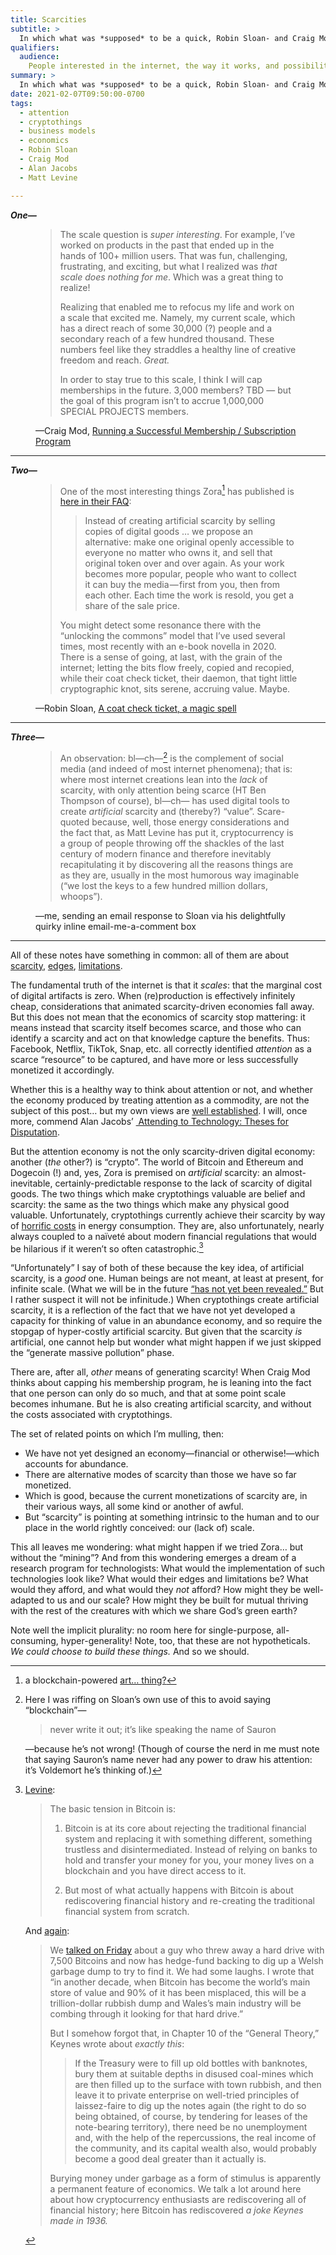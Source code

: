 ```yaml
---
title: Scarcities
subtitle: >
  In which what was *supposed* to be a quick, Robin Sloan- and Craig Mod-inspired, note on attention and cryptothings… somehow morphed into the dream of a research program for something much, much different.
qualifiers:
  audience:
    People interested in the internet, the way it works, and possibilities of better futures for technology.
summary: >
  In which what was *supposed* to be a quick, Robin Sloan- and Craig Mod-inspired, note on attention and cryptothings… somehow morphed into the dream of a research program for something much, much different.
date: 2021-02-07T09:50:00-0700
tags:
  - attention
  - cryptothings
  - business models
  - economics
  - Robin Sloan
  - Craig Mod
  - Alan Jacobs
  - Matt Levine

---
```




***One—***

<figure class='quotation'>

> The scale question is *super interesting*. For example, I’ve worked on products in the past that ended up in the hands of 100+ million users. That was fun, challenging, frustrating, and exciting, but what I realized was *that scale does nothing for me*. Which was a great thing to realize!
> 
> Realizing that enabled me to refocus my life and work on a scale that excited me. Namely, my current scale, which has a direct reach of some 30,000 (?) people and a secondary reach of a few hundred thousand. These numbers feel like they straddles a healthy line of creative freedom and reach. *Great.*
> 
> In order to stay true to this scale, I think I will cap memberships in the future. 3,000 members? TBD — but the goal of this program isn’t to accrue 1,000,000 <span class=smcp>SPECIAL PROJECTS</span> members.

<figcaption>—Craig Mod, <a href="https://craigmod.com/essays/successful_memberships/#limiting-memberships">Running a Successful Membership / Subscription Program</a></figcaption>

</figure>

--- 

***Two—***

<figure class='quotation'> 

> One of the most interesting things Zora[^1] has published is [here in their FAQ](https://help.zora.co/en/articles/3981328-faqs):
> 
> > Instead of creating artificial scarcity by selling copies of digital goods … we propose an alternative: make one original openly accessible to everyone no matter who owns it, and sell that original token over and over again. As your work becomes more popular, people who want to collect it can buy the media — first from you, then from each other. Each time the work is resold, you get a share of the sale price.
> 
> You might detect some resonance there with the “unlocking the commons” model that I’ve used several times, most recently with an e-book novella in 2020. There is a sense of going, at last, with the grain of the internet; letting the bits flow freely, copied and recopied, while their coat check ticket, their daemon, that tight little cryptographic knot, sits serene, accruing value. Maybe.

<figcaption>—Robin Sloan, <a href="https://society.robinsloan.com/archive/art-objects/#"> A coat check ticket, a magic spell</a></figcaption>

</figure>

--- 

***Three—***

<figure class='quotation'>

> An observation: bl—ch—[^2] is the complement of social media (and indeed of most internet phenomena); that is: where most internet creations lean into the *lack* of scarcity, with only attention being scarce (HT Ben Thompson of course), bl—ch— has used digital tools to create *artificial* scarcity and (thereby?) “value”. Scare-quoted because, well, those energy considerations and the fact that, as Matt Levine has put it, cryptocurrency is a group of people throwing off the shackles of the last century of modern finance and therefore inevitably recapitulating it by discovering all the reasons things are as they are, usually in the most humorous way imaginable (“we lost the keys to a few hundred million dollars, whoops”).

<figcaption>—me, sending an email response to Sloan via his delightfully quirky inline email-me-a-comment box</a></figcaption>

</figure>

--- 

All of these notes have something in common: all of them are about [scarcity], [edges], [limitations].

[scarcity]: https://stratechery.com/2015/the-funnel-framework/
[edges]: https://craigmod.com/essays/unbinding/
[limitations]: https://thefrailestthing.com/2015/07/09/humanistic-technology-criticism/

The fundamental truth of the internet is that it *scales*: that the marginal cost of digital artifacts is zero. When (re)production is effectively infinitely cheap, considerations that animated scarcity-driven economies fall away. But this does not mean that the economics of scarcity stop mattering: it means instead that scarcity itself becomes scarce, and those who can identify a scarcity and act on that knowledge capture the benefits. Thus: Facebook, Netflix, TikTok, Snap, etc. all correctly identified *attention* as a scarce “resource” to be captured, and have more or less successfully monetized it accordingly.

<aside>

Whether this is a healthy way to think about attention or not, and whether the economy produced by treating attention as a commodity, are not the subject of this post… but my own views are [well established][breakup]. I will, once more, commend Alan Jacobs’ [ Attending to Technology: Theses for Disputation][jacobs].

</aside>

[breakup]: https://v4.chriskrycho.com/2019/breaking-up-with-social-media.html
[jacobs]: https://www.thenewatlantis.com/publications/attending-to-technology-theses-for-disputation

But the attention economy is not the only scarcity-driven digital economy: another (*the* other?) is “crypto”. The world of Bitcoin and Ethereum and Dogecoin (!) and, yes, Zora is premised on *artificial* scarcity: an almost-inevitable, certainly-predictable response to the lack of scarcity of digital goods. The two things which make cryptothings valuable are belief and scarcity: the same as the two things which make any physical good valuable. Unfortunately, cryptothings currently achieve their scarcity by way of [horrific costs][costs] in energy consumption. They are, also unfortunately, nearly always coupled to a naïveté about modern financial regulations that would be hilarious if it weren’t so often catastrophic.[^3]

[costs]: https://carbon.fyi/

“Unfortunately” I say of both of these because the key idea, of artificial scarcity, is a *good* one. Human beings are not meant, at least at present, for infinite scale. (What we will be in the future [“has not yet been revealed.”][1jn] But I rather suspect it will not be infinitude.) When cryptothings create artificial scarcity, it is a reflection of the fact that we have not yet developed a capacity for thinking of value in an abundance economy, and so require the stopgap of hyper-costly artificial scarcity. But given that the scarcity *is* artificial, one cannot help but wonder what might happen if we just skipped the “generate massive pollution” phase.

[1jn]: http://bib.ly/1Jo3.2-3

There are, after all, *other* means of generating scarcity! When Craig Mod thinks about capping his membership program, he is leaning into the fact that one person can only do so much, and that at some point scale becomes inhumane. But he is also creating artificial scarcity, and without the costs associated with cryptothings.

The set of related points on which I’m mulling, then:

- We have not yet designed an economy—financial or otherwise!—which accounts for abundance.
- There are alternative modes of scarcity than those we have so far monetized.
- Which is good, because the current monetizations of scarcity are, in their various ways, all some kind or another of awful.
- But “scarcity” is pointing at something intrinsic to the human and to our place in the world rightly conceived: our (lack of) scale.

This all leaves me wondering: what might happen if we tried Zora… but without the “mining”? And from this wondering emerges a dream of a research program for technologists: What would the implementation of such technologies look like? What would their edges and limitations be? What would they afford, and what would they *not* afford? How might they be well-adapted to us and our scale? How might they be built for mutual thriving with the rest of the creatures with which we share God’s green earth?

Note well the implicit plurality: no room here for single-purpose, all-consuming, hyper-generality! Note, too, that these are not hypotheticals. *We could choose to build these things.* And so we should.



[^1]: a blockchain-powered [art… thing?](https://zora.engineering/launch-announcement)

[^2]: Here I was riffing on Sloan’s own use of this to avoid saying “blockchain”—

    > never write it out; it’s like speaking the name of Sauron

    —because he’s not wrong! (Though of course the nerd in me must note that saying Sauron’s name never had any power to draw his attention: it’s Voldemort he’s thinking of.)

[^3]: [Levine][bitcoins]:

    > The basic tension in Bitcoin is:
    > 
    > 1. Bitcoin is at its core about rejecting the traditional financial system and replacing it with something different, something trustless and disintermediated. Instead of relying on banks to hold and transfer your money for you, your money lives on a blockchain and you have direct access to it.
    > 
    > 2. But most of what actually happens with Bitcoin is about rediscovering financial history and re-creating the traditional financial system from scratch.  
      
    And [again][keynes]:  
      
    > We [talked on Friday][bitcoins] about a guy who threw away a hard drive with 7,500 Bitcoins and now has hedge-fund backing to dig up a Welsh garbage dump to try to find it. We had some laughs. I wrote that “in another decade, when Bitcoin has become the world’s main store of value and 90% of it has been misplaced, this will be a trillion-dollar rubbish dump and Wales’s main industry will be combing through it looking for that hard drive.”
    > 
    > But I somehow forgot that, in Chapter 10 of the “General Theory,” Keynes wrote about *exactly this*:
    > 
    > > If the Treasury were to fill up old bottles with banknotes, bury them at suitable depths in disused coal-mines which are then filled up to the surface with town rubbish, and then leave it to private enterprise on well-tried principles of laissez-faire to dig up the notes again (the right to do so being obtained, of course, by tendering for leases of the note-bearing territory), there need be no unemployment and, with the help of the repercussions, the real income of the community, and its capital wealth also, would probably become a good deal greater than it actually is.
    > 
    > Burying money under garbage as a form of stimulus is apparently a permanent feature of economics. We talk a lot around here about how cryptocurrency enthusiasts are rediscovering all of financial history; here Bitcoin has rediscovered *a joke Keynes made in 1936.*

[bitcoins]: https://www.bloomberg.com/opinion/articles/2021-01-12/don-t-forget-your-bitcoins
[keynes]: https://www.bloomberg.com/opinion/articles/2021-01-19/maybe-the-index-funds-don-t-vote